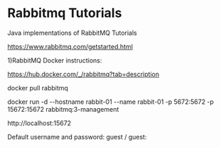 # Rabbitmq Tutorials

Java implementations of RabbitMQ Tutorials

https://www.rabbitmq.com/getstarted.html

1)RabbitMQ Docker instructions:

https://hub.docker.com/_/rabbitmq?tab=description

docker pull rabbitmq

docker run -d --hostname rabbit-01 --name rabbit-01 -p 5672:5672 -p 15672:15672 rabbitmq:3-management

http://localhost:15672

Default username and password: guest / guest:

